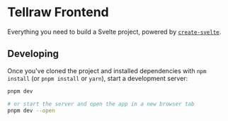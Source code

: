 # Tellraw Frontend
Everything you need to build a Svelte project, powered by [`create-svelte`](https://github.com/sveltejs/kit/tree/master/packages/create-svelte).

## Developing
Once you've cloned the project and installed dependencies with `npm install` (or `pnpm install` or `yarn`), start a development server:

```bash
pnpm dev

# or start the server and open the app in a new browser tab
pnpm dev --open
```
